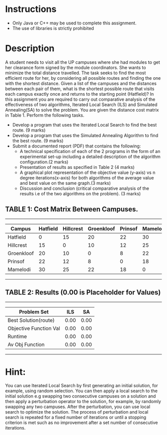 # Instructions
- Only Java or C++ may be used to complete this assignment.
- The use of libraries is strictly prohibited

# Description
A student needs to visit all the UP campuses where she had modules to get her clearance form signed by the module coordinators. She wants to minimize the total distance travelled. The task seeks to find the most efficient route for her, by considering all possible routes and finding the one with the shortest distance. Given a list of the campuses and the distances between each pair of them, what is the shortest possible route that visits each campus exactly once and returns to the starting point (Hatfield)? In this assignment you are required to carry out comparative analysis of the effectiveness of two algorithms, Iterated Local Search (ILS) and Simulated Annealing(SA) to solve the problem. You are given the distance cost matrix in Table 1. Perform the following tasks.
- Develop a program that uses the Iterated Local Search to find the best route. (9 marks)
- Develop a program that uses the Simulated Annealing Algorithm to find the best route. (9 marks)
- Submit a documented report (PDF) that contains the following:
	- A technical specification of each of the 2 programs in the form of an experimental set-up including a detailed description of the algorithm configuration.(2 marks)
	- Presentation of results as specified in Table 2 (4 marks)
	- A graphical plot representation of the objective value (y-axis) vs n degree iterations(x-axis) for both algorithms of the average value and best value on the same graph.(3 marks)
	- Discussion and conclusion (critical comparative analysis of the results i.e of the two algorithms on the problem). (3 marks)

## TABLE 1: Cost Matrix Between Campuses.
--------------------------------------------------------------------------------------
 Campus		| Hatfield     	| Hillcrest	| Groenkloof    | Prinsof 	| Mamelodi
------------|---------------|-----------|---------------|-----------|-----------------
 Hatfield	| 0				| 15		| 20			| 22		| 30
 Hillcrest	| 15			| 0			| 10			| 12		| 25
 Groenkloof	| 20			| 10		| 0				| 8			| 22
 Prinsof	| 22			| 12		| 8				| 0			| 18
 Mamelodi	| 30			| 25		| 22			| 18		| 0
--------------------------------------------------------------------------------------


## TABLE 2: Results (0.00 is Placeholder for Values)
----------------------------------------------------
 Problem Set			| ILS     	| SA	
------------------------|-----------|---------------	
 Best Solution(route)	| 0.00		| 0.00		
 Objective Function Val	| 0.00		| 0.00		
 Runtime				| 0.00		| 0.00		
 Av Obj Function		| 0.00		| 0.00	
----------------------------------------------------

# Hint:
You can use Iterated Local Search by first generating an initial solution, for example, using random selection. You can then apply a local search to the initial solution e.g swapping two consecutive campuses on a solution and then apply a perturbation operator to the solution, for example, by randomly swapping any two campuses. After the perturbation, you can use local search to optimize the solution. The process of perturbation and local search is repeated for a fixed number of iterations or until a stopping criterion is met such as no improvement after a set number of consecutive iterations.